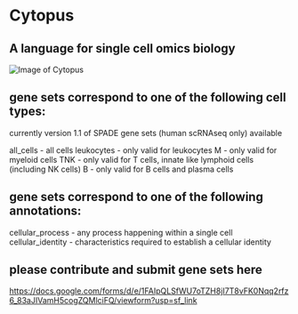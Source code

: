 # Cytopus

## A language for single cell omics biology

![Image of Cytopus](https://github.com/wallet-maker/cytopus/blob/main/cytopus_v1.1_stable_graph.png)

## gene sets correspond to one of the following cell types:

currently version 1.1 of SPADE gene sets (human scRNAseq only) available

all_cells - all cells
leukocytes - only valid for leukocytes
M - only valid for myeloid cells
TNK - only valid for T cells, innate like lymphoid cells (including NK cells)
B - only valid for B cells and plasma cells


## gene sets correspond to one of the following annotations:

cellular_process - any process happening within a single cell
cellular_identity - characteristics required to establish a cellular identity

## please contribute and submit gene sets here

https://docs.google.com/forms/d/e/1FAIpQLSfWU7oTZH8jI7T8vFK0Nqq2rfz6_83aJIVamH5cogZQMlciFQ/viewform?usp=sf_link
